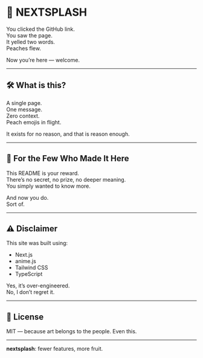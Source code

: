 # 🍑 NEXTSPLASH

You clicked the GitHub link.  
You saw the page.  
It yelled two words.  
Peaches flew.

Now you’re here — welcome.

---

## 🛠️ What is this?

A single page.  
One message.  
Zero context.  
Peach emojis in flight.

It exists for no reason, and that is reason enough.

---

## 🫡 For the Few Who Made It Here

This README is your reward.  
There’s no secret, no prize, no deeper meaning.  
You simply wanted to know more.

And now you do.  
Sort of.

---

## ⚠️ Disclaimer

This site was built using:

- Next.js
- anime.js
- Tailwind CSS
- TypeScript

Yes, it’s over-engineered.  
No, I don’t regret it.

---

## 📄 License

MIT — because art belongs to the people. Even this.

---

**nextsplash**: fewer features, more fruit.
